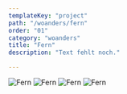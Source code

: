 ```yaml
---
templateKey: "project"
path: "/woanders/fern"
order: "01"
category: "woanders"
title: "Fern"
description: "Text fehlt noch."

---
```

![Fern](/img/fern_01.jpg)
![Fern](/img/fern_02.jpg)
![Fern](/img/fern_03.jpg)
![Fern](/img/fern_04.jpg)
